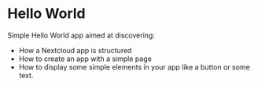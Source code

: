 # Hello World

Simple Hello World app aimed at discovering:
- How a Nextcloud app is structured
- How to create an app with a simple page
- How to display some simple elements in your app like a button or some text.
